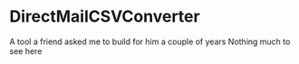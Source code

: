 # DirectMailCSVConverter

A tool a friend asked me to build for him a couple of years
Nothing much to see here 
